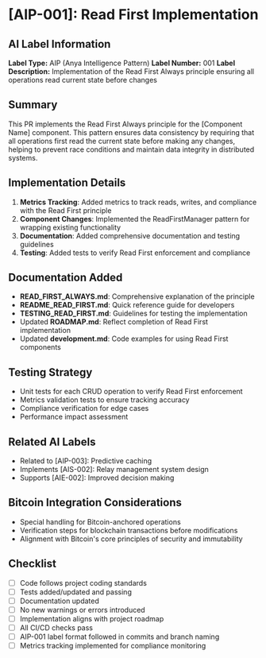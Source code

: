# [AIP-001]: Read First Implementation

## AI Label Information

**Label Type:** AIP (Anya Intelligence Pattern)
**Label Number:** 001
**Label Description:** Implementation of the Read First Always principle ensuring all operations read current state before changes

## Summary

This PR implements the Read First Always principle for the [Component Name] component. This pattern ensures data consistency by requiring that all operations first read the current state before making any changes, helping to prevent race conditions and maintain data integrity in distributed systems.

## Implementation Details

1. **Metrics Tracking**: Added metrics to track reads, writes, and compliance with the Read First principle
2. **Component Changes**: Implemented the ReadFirstManager pattern for wrapping existing functionality
3. **Documentation**: Added comprehensive documentation and testing guidelines
4. **Testing**: Added tests to verify Read First enforcement and compliance

## Documentation Added

- **READ_FIRST_ALWAYS.md**: Comprehensive explanation of the principle
- **README_READ_FIRST.md**: Quick reference guide for developers
- **TESTING_READ_FIRST.md**: Guidelines for testing the implementation
- Updated **ROADMAP.md**: Reflect completion of Read First implementation
- Updated **development.md**: Code examples for using Read First components

## Testing Strategy

- Unit tests for each CRUD operation to verify Read First enforcement
- Metrics validation tests to ensure tracking accuracy
- Compliance verification for edge cases
- Performance impact assessment

## Related AI Labels

- Related to [AIP-003]: Predictive caching
- Implements [AIS-002]: Relay management system design
- Supports [AIE-002]: Improved decision making

## Bitcoin Integration Considerations

- Special handling for Bitcoin-anchored operations
- Verification steps for blockchain transactions before modifications
- Alignment with Bitcoin's core principles of security and immutability

## Checklist

- [ ] Code follows project coding standards
- [ ] Tests added/updated and passing
- [ ] Documentation updated
- [ ] No new warnings or errors introduced
- [ ] Implementation aligns with project roadmap
- [ ] All CI/CD checks pass
- [ ] AIP-001 label format followed in commits and branch naming
- [ ] Metrics tracking implemented for compliance monitoring

